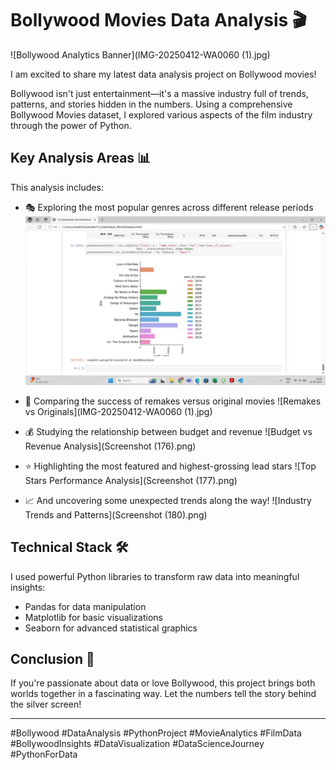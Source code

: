 # Bollywood Movies Data Analysis 🎬

![Bollywood Analytics Banner](IMG-20250412-WA0060 (1).jpg)

I am excited to share my latest data analysis project on Bollywood movies!

Bollywood isn't just entertainment—it's a massive industry full of trends, patterns, and stories hidden in the numbers. Using a comprehensive Bollywood Movies dataset, I explored various aspects of the film industry through the power of Python.

## Key Analysis Areas 📊

This analysis includes:

* 🎭 Exploring the most popular genres across different release periods
![Genre Analysis](IMG-20250412-WA0059.jpg)

* 🔄 Comparing the success of remakes versus original movies
![Remakes vs Originals](IMG-20250412-WA0060 (1).jpg)

* 💰 Studying the relationship between budget and revenue
![Budget vs Revenue Analysis](Screenshot (176).png)

* ⭐ Highlighting the most featured and highest-grossing lead stars
![Top Stars Performance Analysis](Screenshot (177).png)

* 📈 And uncovering some unexpected trends along the way!
![Industry Trends and Patterns](Screenshot (180).png)

## Technical Stack 🛠️

I used powerful Python libraries to transform raw data into meaningful insights:
- Pandas for data manipulation
- Matplotlib for basic visualizations
- Seaborn for advanced statistical graphics

## Conclusion 🎯

If you're passionate about data or love Bollywood, this project brings both worlds together in a fascinating way. Let the numbers tell the story behind the silver screen!

---

#Bollywood #DataAnalysis #PythonProject #MovieAnalytics #FilmData #BollywoodInsights #DataVisualization #DataScienceJourney #PythonForData
